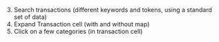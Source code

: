 3. Search transactions (different keywords and tokens, using a standard set of data)
13. Expand Transaction cell (with and without map)
14. Click on a few categories (in transaction cell)
